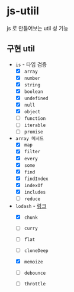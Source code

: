 # js-utiil

js 로 만들어보는 util 성 기능

## 구현 util
- `is` - 타입 검증
   - [x] `array` 
   - [x] `number`
   - [x] `string`
   - [x] `boolean`
   - [x] `undefined`
   - [x] `null`
   - [x] `object`
   - [ ] `function`
   - [ ] `iterable`
   - [ ] `promise`
- `array 메서드` 
  - [x] `map`
  - [x] `filter`
  - [x] `every`
  - [x] `some`
  - [x] `find`
  - [x] `findIndex`
  - [x] `indexOf`
  - [x] `includes`
  - [ ] `reduce`
- `lodash` - [링크](https://lodash.com/docs/4.17.15)
  - [x] `chunk`
  - [ ] `curry`
  - [ ] `flat`
  - [ ] `cloneDeep`
  - [x] `memoize`
  - [ ] `debounce`
  - [ ] `throttle` 

